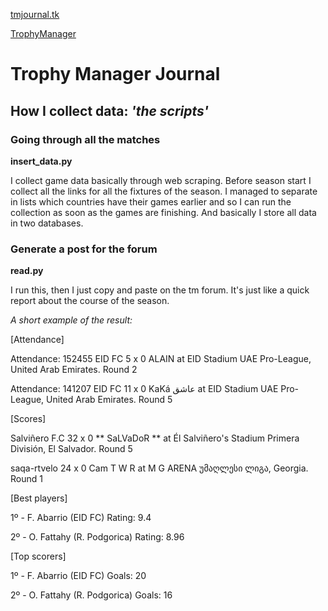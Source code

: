 [tmjournal.tk](https://tmjournal.tk)

[TrophyManager](http://trophymanager.com/?c=4322018)

# Trophy Manager Journal

## How I collect data: *'the scripts'*

### Going through all the matches

**insert_data.py**

I collect game data basically through web scraping. Before season start I collect all the links for all the fixtures of the season. I managed to separate in lists which countries have their games earlier and so I can run the collection as soon as the games are finishing. And basically I store all data in two databases.

### Generate a post for the forum

**read.py**

I run this, then I just copy and paste on the tm forum. It's just like a quick report about the course of the season.

*A short example of the result:*

[Attendance]

Attendance: 152455
EID FC 5 x 0 ALAIN at EID Stadium
UAE Pro-League, United Arab Emirates. Round 2

Attendance: 141207
EID FC 11 x 0 KaKá عاشق at EID Stadium
UAE Pro-League, United Arab Emirates. Round 5

[Scores]

Salviñero F.C 32 x 0 ** SaLVaDoR ** at Él Salviñero's Stadium
Primera División, El Salvador. Round 5

saqa-rtvelo 24 x 0 Cam T W R at M G ARENA
უმაღლესი ლიგა, Georgia. Round 1

[Best players]

1º - F. Abarrio (EID FC)
Rating: 9.4

2º - O. Fattahy (R. Podgorica)
Rating: 8.96

[Top scorers]

1º - F. Abarrio (EID FC)
Goals: 20

2º - O. Fattahy (R. Podgorica)
Goals: 16
